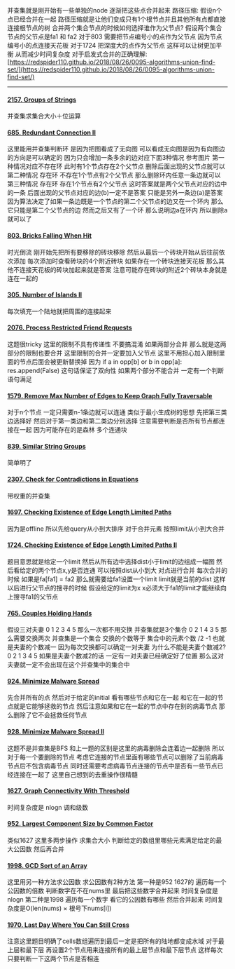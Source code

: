 并查集就是刚开始有一些单独的node 逐渐把这些点合并起来 
路径压缩: 假设n个点已经合并在一起 路径压缩就是让他们变成只有1个根节点并且其他所有点都直接连接根节点的树 
合并两个集合节点的时候如何选择谁作为父节点? 假设两个集合节点的父节点是fa1 和 fa2  对于803 需要把节点编号小的点作为父节点 因为节点编号小的点连接天花板 对于1724 把深度大的点作为父节点 这样可以让树更加平衡 从而减少时间复杂度 
对于启发式合并的正确理解: [https://redspider110.github.io/2018/08/26/0095-algorithms-union-find-set/](https://redspider110.github.io/2018/08/26/0095-algorithms-union-find-set/)

---------
#### [2157. Groups of Strings](https://leetcode.cn/problems/groups-of-strings/)
并查集求集合大小＋位运算

#### [685. Redundant Connection II](https://leetcode.cn/problems/redundant-connection-ii/)
这里能用并查集判断环 是因为把图看成了无向图 可以看成无向图是因为有向图边的方向是可以确定的 因为只会增加一条多余的边对应下面3种情况
参考图片 
第一种情况对应不存在环 此时有1个节点存在2个父节点 删除后面出现的父节点就可以 
第二种情况 存在环 不存在1个节点有2个父节点 那么删除环内任意一条边就可以 
第三种情况 存在环 存在1个节点有2个父节点 这时答案就是两个父节点对应的边中的一条 后面出现的父节点对应的边(b)一定不是答案 只能是另外一条边(a)是答案 因为算法决定了如果一条边既是一个节点的第二个父节点的边又在一个环内 那么它只能是第二个父节点的边 然而之后又有了一个环 那么说明边a在环内 所以删除a就可以了

#### [803. Bricks Falling When Hit](https://leetcode.cn/problems/bricks-falling-when-hit/)
时光倒流 刚开始先把所有要移除的砖块移除 然后从最后一个砖块开始从后往前依次添加 每次添加时查看砖块的4个附近砖块 如果存在一个砖块连接天花板 那么其他不连接天花板的砖块加起来就是答案 注意可能存在砖块的附近2个砖块本身就是连在一起的

#### [305. Number of Islands II](https://leetcode.cn/problems/number-of-islands-ii/)
每次填充一个陆地就把周围的连接起来

#### [2076. Process Restricted Friend Requests](https://leetcode.cn/problems/process-restricted-friend-requests/)
这题很tricky 这里的限制不具有传递性 不要搞混淆 如果两部分合并 那么就是这两部分的限制也要合并 这里限制的合并一定要加入父节点 这里不用担心加入限制里面的节点后面会被更新替换掉 因为
if a in opp[b] or b in opp[a]:  
    res.append(False)
   这句话保证了双向性 如果两个部分不能合并 一定有一个判断语句满足

#### [1579. Remove Max Number of Edges to Keep Graph Fully Traversable](https://leetcode.cn/problems/remove-max-number-of-edges-to-keep-graph-fully-traversable/)
对于n个节点 一定只需要n-1条边就可以连通 类似于最小生成树的思想 先把第三类边选择好 然后对于第一类边和第二类边分别选择 注意需要判断是否所有节点都连接在一起 因为可能存在的是森林 多个连通块

#### [839. Similar String Groups](https://leetcode.cn/problems/similar-string-groups/)
简单明了

#### [2307. Check for Contradictions in Equations](https://leetcode.cn/problems/check-for-contradictions-in-equations/)
带权重的并查集 

#### [1697. Checking Existence of Edge Length Limited Paths](https://leetcode.cn/problems/checking-existence-of-edge-length-limited-paths/)
因为是offline 所以先给query从小到大排序 对于合并元素 按照limit从小到大合并

#### [1724. Checking Existence of Edge Length Limited Paths II](https://leetcode.cn/problems/checking-existence-of-edge-length-limited-paths-ii/)
题目意思就是给定一个limit 然后从所有边中选择dist小于limit的边组成一幅图 然后看给定的两个节点x,y是否连通 
可以按照dist从小到大 对点进行合并 每次合并的时候 如果是fa[fa1] = fa2 那么就需要给fa1设置一个limit limit就是当前的dist 这样以后进行父节点的搜寻的时候 假设给定的limit为x x必须大于fa1的limit才能继续向上搜寻fa1的父节点

#### [765. Couples Holding Hands](https://leetcode.cn/problems/couples-holding-hands/)
假设三对夫妻 0 1 2 3 4 5  那么一次都不用交换 并查集就是3个集合
0 2 1 4 3 5 那么需要交换两次 并查集是一个集合
交换的个数等于 集合中的元素个数 /2 -1 也就是夫妻的个数减一 因为每次交换都可以确定一对夫妻 
为什么不能是夫妻个数减2? 
0 2 1 3 4 5
如果是夫妻个数减2的话 一定有一对夫妻已经确定好了位置 那么这对夫妻就一定不会出现在这个并查集中的集合中 

#### [924. Minimize Malware Spread](https://leetcode.cn/problems/minimize-malware-spread/)
先合并所有的点 然后对于给定的initial 看有哪些节点和它在一起 和它在一起的节点就是它能够拯救的节点 然后注意如果和它在一起的节点中存在别的病毒节点 那么删除了它不会拯救任何节点 

#### [928. Minimize Malware Spread II](https://leetcode.cn/problems/minimize-malware-spread-ii/)
这题不是并查集是BFS 
和上一题的区别是这里的病毒删除会连着边一起删除 所以对于每一个要删除的节点 考虑它连接的节点里面有哪些节点可以删除了当前病毒节点后不包含病毒节点 同时还需要考虑病毒节点连接的节点中是否有一些节点已经连接在一起了 这里自己想到的去重操作很精髓

#### [1627. Graph Connectivity With Threshold](https://leetcode.cn/problems/graph-connectivity-with-threshold/)
时间复杂度是 nlogn 调和级数 

#### [952. Largest Component Size by Common Factor](https://leetcode.cn/problems/largest-component-size-by-common-factor/)
类似1627 这里多两步操作 求集合大小 判断给定的数组里哪些元素满足给定的最大公因数 然后再合并

#### [1998. GCD Sort of an Array](https://leetcode.cn/problems/gcd-sort-of-an-array/)
这里用另一种方法求公因数 
求公因数有2种方法 
第一种是952 1627的 遍历每一个公因数的倍数 判断数字在不在nums里 最后把这些数字合并起来 时间复杂度是nlogn
第二种是1998 遍历每一个数字 看它的公因数有哪些 然后合并起来 时间复杂度是O(len(nums) × 根号下nums[i])


#### [1970. Last Day Where You Can Still Cross](https://leetcode.cn/problems/last-day-where-you-can-still-cross/)
注意这里题目明确了cells数组遍历到最后一定是把所有的陆地都变成水域 对于最上层和最下层 再设置2个节点用来连接所有的最上层节点和最下层节点 这样每次只要判断一下这两个节点是否相连 


<!--stackedit_data:
eyJoaXN0b3J5IjpbMTczNzg0MjgxOV19
-->